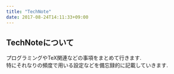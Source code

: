 ```yaml
---
title: "TechNote"
date: 2017-08-24T14:11:33+09:00
---
```

## TechNoteについて
プログラミングやTeX関連などの事項をまとめて行きます.  
特にそれなりの頻度で用いる設定などを備忘録的に記載していきます.
